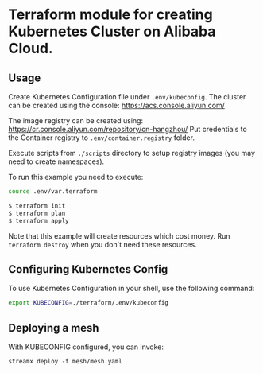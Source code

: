 Terraform module for creating Kubernetes Cluster on Alibaba Cloud.
=====================================================================

## Usage

Create Kubernetes Configuration file under `.env/kubeconfig`.
The cluster can be created using the console: https://acs.console.aliyun.com/

The image registry can be created using: https://cr.console.aliyun.com/repository/cn-hangzhou/
Put credentials to the Container registry to `.env/container.registry` folder.

Execute scripts from `./scripts` directory to setup registry images (you may need to create
namespaces).

To run this example you need to execute:

```bash
source .env/var.terraform

$ terraform init
$ terraform plan
$ terraform apply
```

Note that this example will create resources which cost money. Run `terraform destroy` when you
don't need these resources.

## Configuring Kubernetes Config

To use Kubernetes Configuration in your shell, use the following command:

```bash
export KUBECONFIG=./terraform/.env/kubeconfig
```

## Deploying a mesh

With KUBECONFIG configured, you can invoke:

```shell
streamx deploy -f mesh/mesh.yaml
```

